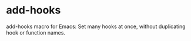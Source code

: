 # add-hooks
add-hooks macro for Emacs: Set many hooks at once, without duplicating hook or function names.
